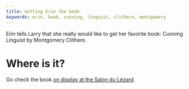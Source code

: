 ```yaml
---
title: Getting Erin the book
keywords: erin, book, cunning, linguist, clithero, montgomery
---
```


Erin tells Larry that she really would like to get her favorite book: Cunning Linguist by Montgomery Clithero.

# Where is it?
Go check the book [on display at the Salon du Lézard](/040-strip/020-salon/02-book.md).
